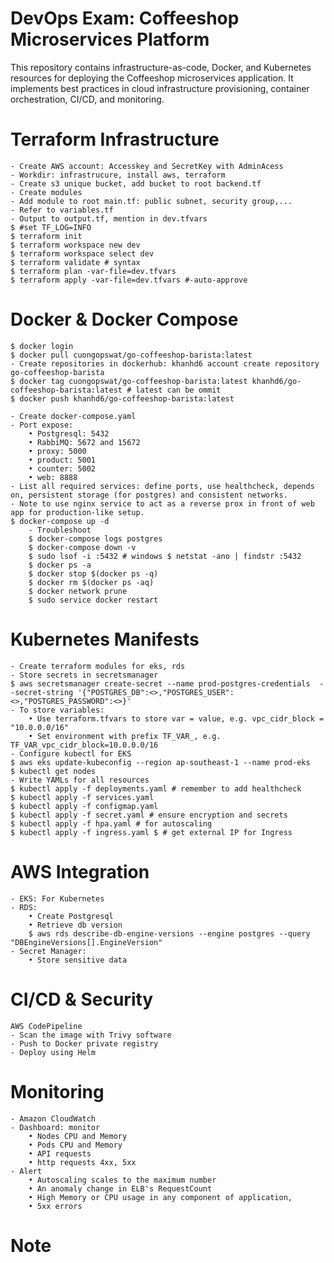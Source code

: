 # DevOps Exam: Coffeeshop Microservices Platform

This repository contains infrastructure-as-code, Docker, and Kubernetes resources for deploying the Coffeeshop microservices application. It implements best practices in cloud infrastructure provisioning, container orchestration, CI/CD, and monitoring.

# Terraform Infrastructure
    - Create AWS account: Accesskey and SecretKey with AdminAcess
    - Workdir: infrastrucure, install aws, terraform
    - Create s3 unique bucket, add bucket to root backend.tf
    - Create modules
    - Add module to root main.tf: public subnet, security group,...
    - Refer to variables.tf
    - Output to output.tf, mention in dev.tfvars
    $ #set TF_LOG=INFO
    $ terraform init
    $ terraform workspace new dev
    $ terraform workspace select dev
    $ terraform validate # syntax
    $ terraform plan -var-file=dev.tfvars
    $ terraform apply -var-file=dev.tfvars #-auto-approve

# Docker & Docker Compose
    $ docker login
    $ docker pull cuongopswat/go-coffeeshop-barista:latest
    - Create repositories in dockerhub: khanhd6 account create repository go-coffeeshop-barista
    $ docker tag cuongopswat/go-coffeeshop-barista:latest khanhd6/go-coffeeshop-barista:latest # latest can be ommit
    $ docker push khanhd6/go-coffeeshop-barista:latest

    - Create docker-compose.yaml
    - Port expose:
        • Postgresql: 5432
        • RabbiMQ: 5672 and 15672
        • proxy: 5000
        • product: 5001
        • counter: 5002
        • web: 8888
    - List all required services: define ports, use healthcheck, depends on, persistent storage (for postgres) and consistent networks.
    - Note to use nginx service to act as a reverse prox in front of web app for production-like setup.
    $ docker-compose up -d
        - Troubleshoot
        $ docker-compose logs postgres
        $ docker-compose down -v
        $ sudo lsof -i :5432 # windows $ netstat -ano | findstr :5432
        $ docker ps -a
        $ docker stop $(docker ps -q)
        $ docker rm $(docker ps -aq)
        $ docker network prune
        $ sudo service docker restart

# Kubernetes Manifests
    - Create terraform modules for eks, rds
    - Store secrets in secretsmanager
    $ aws secretsmanager create-secret --name prod-postgres-credentials  --secret-string '{"POSTGRES_DB":<>,"POSTGRES_USER":<>,"POSTGRES_PASSWORD":<>}'
    - To store variables:
        • Use terraform.tfvars to store var = value, e.g. vpc_cidr_block = "10.0.0.0/16"
        • Set environment with prefix TF_VAR_, e.g.  TF_VAR_vpc_cidr_block=10.0.0.0/16
    - Configure kubectl for EKS
    $ aws eks update-kubeconfig --region ap-southeast-1 --name prod-eks
    $ kubectl get nodes
    - Write YAMLs for all resources
    $ kubectl apply -f deployments.yaml # remember to add healthcheck
    $ kubectl apply -f services.yaml
    $ kubectl apply -f configmap.yaml
    $ kubectl apply -f secret.yaml # ensure encryption and secrets
    $ kubectl apply -f hpa.yaml # for autoscaling
    $ kubectl apply -f ingress.yaml $ # get external IP for Ingress

# AWS Integration
    - EKS: For Kubernetes
    - RDS:
        • Create Postgresql
        • Retrieve db version
        $ aws rds describe-db-engine-versions --engine postgres --query "DBEngineVersions[].EngineVersion"
    - Secret Manager:
        • Store sensitive data

# CI/CD & Security
    AWS CodePipeline
    - Scan the image with Trivy software
    - Push to Docker private registry
    - Deploy using Helm

# Monitoring
    - Amazon CloudWatch
    - Dashboard: monitor
        • Nodes CPU and Memory
        • Pods CPU and Memory
        • API requests
        • http requests 4xx, 5xx
    - Alert
        • Autoscaling scales to the maximum number
        • An anomaly change in ELB's RequestCount
        • High Memory or CPU usage in any component of application,
        • 5xx errors

# Note
